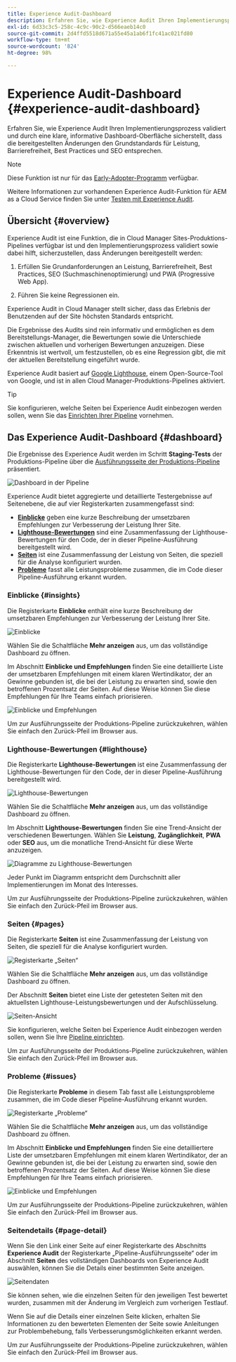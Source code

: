```yaml
---
title: Experience Audit-Dashboard
description: Erfahren Sie, wie Experience Audit Ihren Implementierungsprozess validiert und durch eine klare, informative Dashboard-Oberfläche sicherstellt, dass die bereitgestellten Änderungen den Grundstandards für Leistung, Barrierefreiheit, Best Practices und SEO entsprechen.
exl-id: 6d33c3c5-258c-4c9c-90c2-d566eaeb14c0
source-git-commit: 2d4ffd5518d671a55e45a1ab6f1fc41ac021fd80
workflow-type: tm+mt
source-wordcount: '824'
ht-degree: 98%

---
```


# Experience Audit-Dashboard {#experience-audit-dashboard}


Erfahren Sie, wie Experience Audit Ihren Implementierungsprozess validiert und durch eine klare, informative Dashboard-Oberfläche sicherstellt, dass die bereitgestellten Änderungen den Grundstandards für Leistung, Barrierefreiheit, Best Practices und SEO entsprechen.

>[!NOTE]
>
>Diese Funktion ist nur für das [Early-Adopter-Programm](/help/implementing/cloud-manager/release-notes/current.md#early-adoption) verfügbar.
>
>Weitere Informationen zur vorhandenen Experience Audit-Funktion für AEM as a Cloud Service finden Sie unter [Testen mit Experience Audit](/help/implementing/cloud-manager/experience-audit-testing.md).

## Übersicht {#overview}

Experience Audit ist eine Funktion, die in Cloud Manager Sites-Produktions-Pipelines verfügbar ist und den Implementierungsprozess validiert sowie dabei hilft, sicherzustellen, dass Änderungen bereitgestellt werden:

1. Erfüllen Sie Grundanforderungen an Leistung, Barrierefreiheit, Best Practices, SEO (Suchmaschinenoptimierung) und PWA (Progressive Web App).

1. Führen Sie keine Regressionen ein.

Experience Audit in Cloud Manager stellt sicher, dass das Erlebnis der Benutzenden auf der Site höchsten Standards entspricht.

Die Ergebnisse des Audits sind rein informativ und ermöglichen es dem Bereitstellungs-Manager, die Bewertungen sowie die Unterschiede zwischen aktuellen und vorherigen Bewertungen anzuzeigen. Diese Erkenntnis ist wertvoll, um festzustellen, ob es eine Regression gibt, die mit der aktuellen Bereitstellung eingeführt wurde.

Experience Audit basiert auf [Google Lighthouse](https://developer.chrome.com/docs/lighthouse/overview/), einem Open-Source-Tool von Google, und ist in allen Cloud Manager-Produktions-Pipelines aktiviert.

>[!TIP]
>
>Sie konfigurieren, welche Seiten bei Experience Audit einbezogen werden sollen, wenn Sie das [Einrichten Ihrer Pipeline](/help/implementing/cloud-manager/configuring-pipelines/configuring-production-pipelines.md#full-stack-code) vornehmen.

## Das Experience Audit-Dashboard {#dashboard}

Die Ergebnisse des Experience Audit werden im Schritt **Staging-Tests** der Produktions-Pipeline über die [Ausführungsseite der Produktions-Pipeline](/help/implementing/cloud-manager/deploy-code.md) präsentiert.

![Dashboard in der Pipeline](assets/dashboard.png)

Experience Audit bietet aggregierte und detaillierte Testergebnisse auf Seitenebene, die auf vier Registerkarten zusammengefasst sind:

* **[Einblicke](#insights)** geben eine kurze Beschreibung der umsetzbaren Empfehlungen zur Verbesserung der Leistung Ihrer Site.
* **[Lighthouse-Bewertungen](#lighthouse)** sind eine Zusammenfassung der Lighthouse-Bewertungen für den Code, der in dieser Pipeline-Ausführung bereitgestellt wird.
* **[Seiten](#pages)** ist eine Zusammenfassung der Leistung von Seiten, die speziell für die Analyse konfiguriert wurden.
* **[Probleme](#issues)** fasst alle Leistungsprobleme zusammen, die im Code dieser Pipeline-Ausführung erkannt wurden.

### Einblicke {#insights}

Die Registerkarte **Einblicke** enthält eine kurze Beschreibung der umsetzbaren Empfehlungen zur Verbesserung der Leistung Ihrer Site.

![Einblicke](assets/insights.png)

Wählen Sie die Schaltfläche **Mehr anzeigen** aus, um das vollständige Dashboard zu öffnen.

Im Abschnitt **Einblicke und Empfehlungen** finden Sie eine detaillierte Liste der umsetzbaren Empfehlungen mit einem klaren Wertindikator, der an Gewinne gebunden ist, die bei der Leistung zu erwarten sind, sowie den betroffenen Prozentsatz der Seiten. Auf diese Weise können Sie diese Empfehlungen für Ihre Teams einfach priorisieren.

![Einblicke und Empfehlungen](assets/insights-recommendations.png)

Um zur Ausführungsseite der Produktions-Pipeline zurückzukehren, wählen Sie einfach den Zurück-Pfeil im Browser aus.

### Lighthouse-Bewertungen {#lighthouse}

Die Registerkarte **Lighthouse-Bewertungen** ist eine Zusammenfassung der Lighthouse-Bewertungen für den Code, der in dieser Pipeline-Ausführung bereitgestellt wird.

![Lighthouse-Bewertungen](assets/lighthouse.png)

Wählen Sie die Schaltfläche **Mehr anzeigen** aus, um das vollständige Dashboard zu öffnen.

Im Abschnitt **Lighthouse-Bewertungen** finden Sie eine Trend-Ansicht der verschiedenen Bewertungen. Wählen Sie **Leistung**, **Zugänglichkeit**, **PWA** oder **SEO** aus, um die monatliche Trend-Ansicht für diese Werte anzuzeigen.

![Diagramme zu Lighthouse-Bewertungen](assets/lighthouse-scores.png)

Jeder Punkt im Diagramm entspricht dem Durchschnitt aller Implementierungen im Monat des Interesses.

Um zur Ausführungsseite der Produktions-Pipeline zurückzukehren, wählen Sie einfach den Zurück-Pfeil im Browser aus.

### Seiten {#pages}

Die Registerkarte **Seiten** ist eine Zusammenfassung der Leistung von Seiten, die speziell für die Analyse konfiguriert wurden.

![Registerkarte „Seiten“](assets/pages.png)

Wählen Sie die Schaltfläche **Mehr anzeigen** aus, um das vollständige Dashboard zu öffnen.

Der Abschnitt **Seiten** bietet eine Liste der getesteten Seiten mit den aktuellsten Lighthouse-Leistungsbewertungen und der Aufschlüsselung.

![Seiten-Ansicht](assets/pages-view.png)

Sie konfigurieren, welche Seiten bei Experience Audit einbezogen werden sollen, wenn Sie Ihre [Pipeline einrichten](/help/implementing/cloud-manager/configuring-pipelines/configuring-production-pipelines.md#full-stack-code).

Um zur Ausführungsseite der Produktions-Pipeline zurückzukehren, wählen Sie einfach den Zurück-Pfeil im Browser aus.

### Probleme {#issues}

Die Registerkarte **Probleme** in diesem Tab fasst alle Leistungsprobleme zusammen, die im Code dieser Pipeline-Ausführung erkannt wurden.

![Registerkarte „Probleme“](assets/issues.png)

Wählen Sie die Schaltfläche **Mehr anzeigen** aus, um das vollständige Dashboard zu öffnen.

Im Abschnitt **Einblicke und Empfehlungen** finden Sie eine detailliertere Liste der umsetzbaren Empfehlungen mit einem klaren Wertindikator, der an Gewinne gebunden ist, die bei der Leistung zu erwarten sind, sowie den betroffenen Prozentsatz der Seiten. Auf diese Weise können Sie diese Empfehlungen für Ihre Teams einfach priorisieren.

![Einblicke und Empfehlungen](assets/insights-recommendations.png)

Um zur Ausführungsseite der Produktions-Pipeline zurückzukehren, wählen Sie einfach den Zurück-Pfeil im Browser aus.

### Seitendetails {#page-detail}

Wenn Sie den Link einer Seite auf einer Registerkarte des Abschnitts **Experience Audit** der Registerkarte „Pipeline-Ausführungsseite“ oder im Abschnitt **Seiten** des vollständigen Dashboards von Experience Audit auswählen, können Sie die Details einer bestimmten Seite anzeigen.

![Seitendaten](assets/page-data.png)

Sie können sehen, wie die einzelnen Seiten für den jeweiligen Test bewertet wurden, zusammen mit der Änderung im Vergleich zum vorherigen Testlauf.

Wenn Sie auf die Details einer einzelnen Seite klicken, erhalten Sie Informationen zu den bewerteten Elementen der Seite sowie Anleitungen zur Problembehebung, falls Verbesserungsmöglichkeiten erkannt werden.

Um zur Ausführungsseite der Produktions-Pipeline zurückzukehren, wählen Sie einfach den Zurück-Pfeil im Browser aus.
